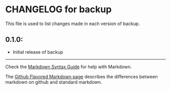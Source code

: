 # CHANGELOG for backup

This file is used to list changes made in each version of backup.

## 0.1.0:

* Initial release of backup

- - -
Check the [Markdown Syntax Guide](http://daringfireball.net/projects/markdown/syntax) for help with Markdown.

The [Github Flavored Markdown page](http://github.github.com/github-flavored-markdown/) describes the differences between markdown on github and standard markdown.
